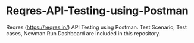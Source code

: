 # Reqres-API-Testing-using-Postman
Reqres (https://reqres.in/) API Testing using Postman.
Test Scenario, Test cases, Newman Run Dashboard are included in this repository.
